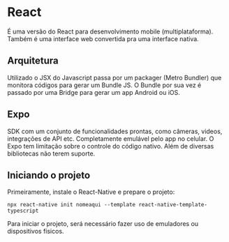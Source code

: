 # React

É uma versão do React para desenvolvimento mobile (multiplataforma).
Também é uma interface web convertida pra uma interface nativa.


## Arquitetura

Utilizado o JSX do Javascript passa por um packager (Metro Bundler) que monitora códigos para gerar um Bundle JS. O Bundle por sua vez é passado por uma Bridge para gerar um app Android ou iOS.


## Expo

SDK com um conjunto de funcionalidades prontas, como câmeras, videos, integrações de API etc.
Completamente emulável pelo app no celular.
O Expo tem limitação sobre o controle do código nativo. Além de diversas bibliotecas não terem suporte.

## Iniciando o projeto

Primeiramente, instale o React-Native e prepare o projeto:
```
npx react-native init nomeaqui --template react-native-template-typescript
```

Para iniciar o projeto, será necessário fazer uso de emuladores ou dispositivos físicos.